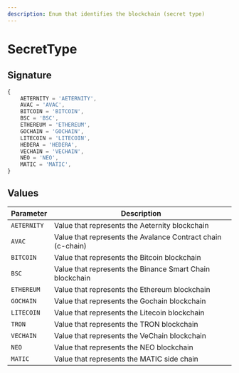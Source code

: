 ```yaml
---
description: Enum that identifies the blockchain (secret type)
---
```


# SecretType

## Signature

```javascript
{
    AETERNITY = 'AETERNITY',
    AVAC = 'AVAC',
    BITCOIN = 'BITCOIN',
    BSC = 'BSC',
    ETHEREUM = 'ETHEREUM',
    GOCHAIN = 'GOCHAIN',
    LITECOIN = 'LITECOIN',
    HEDERA = 'HEDERA',
    VECHAIN = 'VECHAIN',
    NEO = 'NEO',
    MATIC = 'MATIC',
}
```

## Values

| Parameter   | Description                                                 |
| ----------- | ----------------------------------------------------------- |
| `AETERNITY` | Value that represents the Aeternity blockchain              |
| `AVAC`      | Value that represents the Avalance Contract chain (c-chain) |
| `BITCOIN`   | Value that represents the Bitcoin blockchain                |
| `BSC`       | Value that represents the Binance Smart Chain blockchain    |
| `ETHEREUM`  | Value that represents the Ethereum blockchain               |
| `GOCHAIN`   | Value that represents the Gochain blockchain                |
| `LITECOIN`  | Value that represents the Litecoin blockchain               |
| `TRON`      | Value that represents the TRON blockchain                   |
| `VECHAIN`   | Value that represents the VeChain blockchain                |
| `NEO`       | Value that represents the NEO blockchain                    |
| `MATIC`     | Value that represents the MATIC side chain                  |
